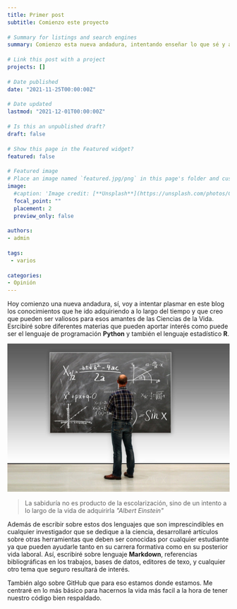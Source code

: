 ```yaml
---
title: Primer post
subtitle: Comienzo este proyecto

# Summary for listings and search engines
summary: Comienzo esta nueva andadura, intentando enseñar lo que sé y aprender lo que no

# Link this post with a project
projects: []

# Date published
date: "2021-11-25T00:00:00Z"

# Date updated
lastmod: "2021-12-01T00:00:00Z"

# Is this an unpublished draft?
draft: false

# Show this page in the Featured widget?
featured: false

# Featured image
# Place an image named `featured.jpg/png` in this page's folder and customize its options here.
image:
  #caption: 'Image credit: [**Unsplash**](https://unsplash.com/photos/CpkOjOcXdUY)'
  focal_point: ""
  placement: 2
  preview_only: false

authors:
- admin

tags:
 - varios

categories:
- Opinión
---
```



Hoy comienzo una nueva andadura, sí, voy a intentar plasmar en este blog los conocimientos que he ido adquiriendo a lo largo del tiempo y que creo que pueden ser valiosos para esos amantes de las Ciencias de la Vida. Esrcibiré sobre diferentes materias que pueden aportar interés como puede ser el lenguaje de programación **Python** y también el lenguaje estadístico **R**.

![jpg](./profesor_pizarra.jpg "La mejor forma de aprender es enseñando lo que sabes")


> La sabiduría no es producto de la escolarización, sino de un intento a lo largo de la vida de adquirirla *"Albert Einstein"*

Además de escribir sobre estos dos lenguajes que son imprescindibles en cualquier investigador que se dedique a la ciencia, desarrollaré artículos sobre otras herramientas que deben ser conocidas por cualquier estudiante ya que pueden ayudarle tanto en su carrera formativa como en su posterior vida laboral. Así, escribiré sobre lenguaje **Markdown**, referencias bibliográficas en los trabajos, bases de datos, editores de texo, y cualquier otro tema que seguro resultará de interés.

También algo sobre GitHub que para eso estamos donde estamos. Me centraré en lo más básico para hacernos la vida más facil a la hora de tener nuestro código bien respaldado.





